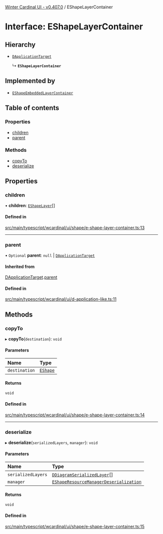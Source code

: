 [Winter Cardinal UI - v0.407.0](../index.md) / EShapeLayerContainer

# Interface: EShapeLayerContainer

## Hierarchy

- [`DApplicationTarget`](DApplicationTarget.md)

  ↳ **`EShapeLayerContainer`**

## Implemented by

- [`EShapeEmbeddedLayerContainer`](../classes/EShapeEmbeddedLayerContainer.md)

## Table of contents

### Properties

- [children](EShapeLayerContainer.md#children)
- [parent](EShapeLayerContainer.md#parent)

### Methods

- [copyTo](EShapeLayerContainer.md#copyto)
- [deserialize](EShapeLayerContainer.md#deserialize)

## Properties

### children

• **children**: [`EShapeLayer`](EShapeLayer.md)[]

#### Defined in

[src/main/typescript/wcardinal/ui/shape/e-shape-layer-container.ts:13](https://github.com/winter-cardinal/winter-cardinal-ui/blob/v0.407.0/src/main/typescript/wcardinal/ui/shape/e-shape-layer-container.ts#L13)

___

### parent

• `Optional` **parent**: ``null`` \| [`DApplicationTarget`](DApplicationTarget.md)

#### Inherited from

[DApplicationTarget](DApplicationTarget.md).[parent](DApplicationTarget.md#parent)

#### Defined in

[src/main/typescript/wcardinal/ui/d-application-like.ts:11](https://github.com/winter-cardinal/winter-cardinal-ui/blob/v0.407.0/src/main/typescript/wcardinal/ui/d-application-like.ts#L11)

## Methods

### copyTo

▸ **copyTo**(`destination`): `void`

#### Parameters

| Name | Type |
| :------ | :------ |
| `destination` | [`EShape`](EShape.md) |

#### Returns

`void`

#### Defined in

[src/main/typescript/wcardinal/ui/shape/e-shape-layer-container.ts:14](https://github.com/winter-cardinal/winter-cardinal-ui/blob/v0.407.0/src/main/typescript/wcardinal/ui/shape/e-shape-layer-container.ts#L14)

___

### deserialize

▸ **deserialize**(`serializedLayers`, `manager`): `void`

#### Parameters

| Name | Type |
| :------ | :------ |
| `serializedLayers` | [`DDiagramSerializedLayer`](DDiagramSerializedLayer.md)[] |
| `manager` | [`EShapeResourceManagerDeserialization`](../classes/EShapeResourceManagerDeserialization.md) |

#### Returns

`void`

#### Defined in

[src/main/typescript/wcardinal/ui/shape/e-shape-layer-container.ts:15](https://github.com/winter-cardinal/winter-cardinal-ui/blob/v0.407.0/src/main/typescript/wcardinal/ui/shape/e-shape-layer-container.ts#L15)
